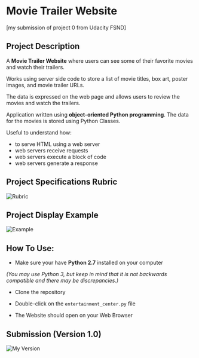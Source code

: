 # Movie Trailer Website

[my submission of project 0 from Udacity FSND]

## Project Description

A **Movie Trailer Website** where users can see some of their favorite movies and watch their trailers.

Works using server side code to store a list of movie titles, box art, poster images, and movie trailer URLs.

The data is expressed on the web page and allows users to review the movies and watch the trailers.

Application written using **object-oriented Python programming**. The data for the movies is stored using Python Classes.

Useful to understand how:

  * to serve HTML using a web server
  * web servers receive requests
  * web servers execute a block of code
  * web servers generate a response

## Project Specifications Rubric

![Rubric](https://cloud.githubusercontent.com/assets/19314291/16708611/2b0403f0-45c8-11e6-94b9-212cd935fbd9.png)

## Project Display Example

![Example](https://cloud.githubusercontent.com/assets/19314291/16708612/2e9e3418-45c8-11e6-9393-be4080308754.png)

## How To Use:

* Make sure your have **Python 2.7** installed on your computer

_(You may use Python 3, but keep in mind that it is not backwards compatible and there may be discrepancies.)_

* Clone the repository

* Double-click on the `entertainment_center.py` file

* The Website should open on your Web Browser

## Submission (Version 1.0)

![My Version](https://cloud.githubusercontent.com/assets/19314291/16708608/1ed1e44e-45c8-11e6-9828-bd059ef254c1.png)
